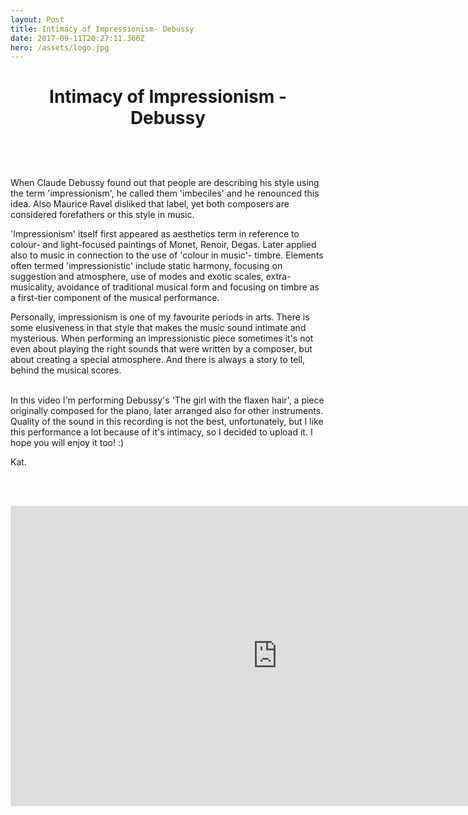 ```yaml
---
layout: Post
title: Intimacy of Impressionism- Debussy
date: 2017-09-11T20:27:11.366Z
hero: /assets/logo.jpg
---
```

# <center>Intimacy of Impressionism - Debussy</center>

## 

<br><br>

When Claude Debussy found out that people are describing his style using the term 'impressionism', he called them 'imbeciles' and he renounced this idea. Also Maurice Ravel disliked that label, yet both composers are considered forefathers or this style in music. <br>

\'Impressionism' itself first appeared as aesthetics term in reference to colour- and light-focused paintings of Monet, Renoir, Degas. Later applied also to music in connection to the use of 'colour in music'- timbre. Elements often termed 'impressionistic' include static harmony, focusing on suggestion and atmosphere, use of modes and exotic scales, extra-musicality, avoidance of traditional musical form and focusing on timbre as a first-tier component of the musical performance. <br>

Personally, impressionism is one of my favourite periods in arts. There is some elusiveness in that style that makes the music sound intimate and mysterious. When performing an impressionistic piece sometimes it's not even about playing the right sounds that were written by a composer, but about creating a special atmosphere. And there is always a story to tell, behind the musical scores. <br><br>

In this video I'm performing Debussy's 'The girl with the flaxen hair', a piece originally composed for the piano, later arranged also for other instruments. Quality of the sound in this recording is not the best, unfortunately, but I like this performance a lot because of it's intimacy, so I decided to upload it. I hope you will enjoy it too! :)

Kat.

<br><br>

<iframe width="854" height="480" src="https://www.youtube.com/embed/d4QqcFiGG9s" frameborder="0" allowfullscreen></iframe>

